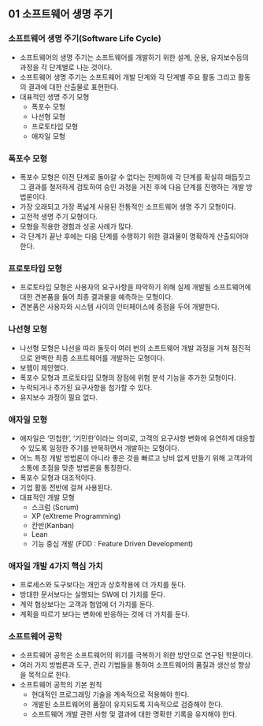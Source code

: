 ## 01 소프트웨어 생명 주기

### 소프트웨어 생명 주기(Software Life Cycle)

- 소프트웨어의 생명 주기는 소프트웨어를 개발하기 위한 설계, 운용, 유지보수등의 과정을 각 단계별로 나눈 것이다.
- 소프트웨어 생명 주기는 소프트웨어 개발 단계와 각 단계별 주요 활동 그리고 활동의 결과에 대한 산출물로 표현한다.
- 대표적인 생명 주기 모형
    - 폭포수 모형
    - 나선형 모형
    - 프로토타입 모형
    - 애자일 모형

### 폭포수 모형

- 폭포수 모형은 이전 단계로 돌아갈 수 없다는 전제하에 각 단계를 확실히 매듭짓고 그 결과를 철저하게 검토하여 승인 과정을 거친 후에 다음 단계를 진행하는 개발 방법론이다.
- 가장 오래되고 가장 폭넓게 사용된 전통적인 소프트웨어 생명 주기 모형이다.
- 고전적 생명 주기 모형이다.
- 모형을 적용한 경험과 성공 사례가 많다.
- 각 단계가 끝난 후에는 다음 단계를 수행하기 위한 결과물이 명확하게 산출되어야 한다.

### 프로토타입 모형

- 프로토타입 모형은 사용자의 요구사항을 파악하기 위해 실제 개발될 소프트웨어에 대한 견본품을 들어 최종 결과물을 예측하는 모형이다.
- 견본품은 사용자와 시스템 사이의 인터페이스에 중점을 두어 개발한다.

### 나선형 모형

- 나선형 모형은 나선을 따라 돌듯이 여러 번의 소프트웨어 개발 과정을 거쳐 점진적으로 완벽한 최종 소프트웨어를 개발하는 모형이다.
- 보헴이 제안했다.
- 폭포수 모형과 프로토타입 모형의 장점에 위험 분석 기능을 추가한 모형이다.
- 누락되거나 추가된 요구사항을 첨가할 수 있다.
- 유지보수 과정이 필요 없다.

### 애자일 모형

- 애자일은 ‘민첩한’, ‘기민한’이라는 의미로, 고객의 요구사항 변화에 유연하게 대응할 수 있도록 일정한 주기를 반복하면서 개발하는 모형이다.
- 어느 특정 개발 방법론이 아니라 좋은 것을 빠르고 낭비 없게 만들기 위해 고객과의 소통에 초점을 맞춘 방법론을 통칭한다.
- 폭포수 모형과 대조적이다.
- 기업 활동 전반에 걸쳐 사용된다.
- 대표적인 개발 모형
    - 스크럼 (Scrum)
    - XP (eXtreme Programming)
    - 칸반(Kanban)
    - Lean
    - 기능 중심 개발 (FDD : Feature Driven Development)

### 애자일 개발 4가지 핵심 가치

- 프로세스와 도구보다는 개인과 상호작용에 더 가치를 둔다.
- 방대한 문서보다는 실행되는 SW에 더 가치를 둔다.
- 계약 협상보다는 고객과 협업에 더 가치를 둔다.
- 계획을 따르기 보다는 변화에 반응하는 것에 더 가치를 둔다.

### 소프트웨어 공학

- 소프트웨어 공학은 소프트웨어의 위기를 극복하기 위한 방안으로 연구된 학문이다.
- 여러 가지 방법론과 도구, 관리 기법들을 통하여 소프트웨어의 품질과 생산성 향상을 목적으로 한다.
- 소프트웨어 공학의 기본 원칙
    - 현대적인 프로그래밍 기술을 계속적으로 적용해야 한다.
    - 개발된 소프트웨어의 품질이 유지되도록 지속적으로 검증해야 한다.
    - 소프트웨어 개발 관련 사항 및 결과에 대한 명확한 기록을 유지해야 한다.